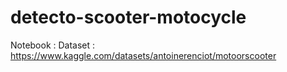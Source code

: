 # detecto-scooter-motocycle


Notebook : 
Dataset : https://www.kaggle.com/datasets/antoinerenciot/motoorscooter